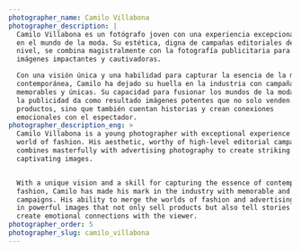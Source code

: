 ```yaml
---
photographer_name: Camilo Villabona
photographer_description: |
  Camilo Villabona es un fotógrafo joven con una experiencia excepcional
  en el mundo de la moda. Su estética, digna de campañas editoriales de alto
  nivel, se combina magistralmente con la fotografía publicitaria para crear
  imágenes impactantes y cautivadoras.

  Con una visión única y una habilidad para capturar la esencia de la moda
  contemporánea, Camilo ha dejado su huella en la industria con campañas
  memorables y únicas. Su capacidad para fusionar los mundos de la moda y
  la publicidad da como resultado imágenes potentes que no solo venden
  productos, sino que también cuentan historias y crean conexiones
  emocionales con el espectador.
photographer_description_eng: >
  Camilo Villabona is a young photographer with exceptional experience in the
  world of fashion. His aesthetic, worthy of high-level editorial campaigns,
  combines masterfully with advertising photography to create striking and
  captivating images.


  With a unique vision and a skill for capturing the essence of contemporary
  fashion, Camilo has made his mark in the industry with memorable and unique
  campaigns. His ability to merge the worlds of fashion and advertising results
  in powerful images that not only sell products but also tell stories and
  create emotional connections with the viewer.
photographer_order: 5
photographer_slug: camilo_villabona
---
```


